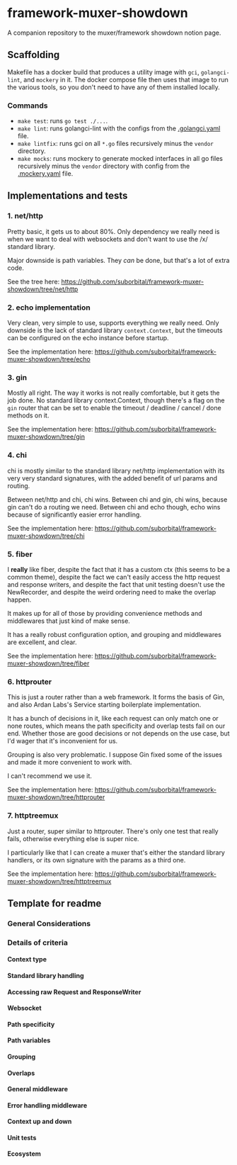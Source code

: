 # framework-muxer-showdown
A companion repository to the muxer/framework showdown notion page.

## Scaffolding

Makefile has a docker build that produces a utility image with `gci`, `golangci-lint`, and `mockery` in it. The docker compose file then uses that image to run the various tools, so you don't need to have any of them installed locally.

### Commands

* `make test`: runs `go test ./...`.
* `make lint`: runs golangci-lint with the configs from the [.golangci.yaml](.golangci.yaml) file.
* `make lintfix`: runs gci on all `*.go` files recursively minus the `vendor` directory.
* `make mocks`: runs mockery to generate mocked interfaces in all go files recursively minus the `vendor` directory with config from the [.mockery.yaml](.mockery.yaml) file.

## Implementations and tests
### 1. net/http

Pretty basic, it gets us to about 80%. Only dependency we really need is when we want to deal with websockets and don't want to use the /x/ standard library.

Major downside is path variables. They _can_ be done, but that's a lot of extra code.

See the tree here: https://github.com/suborbital/framework-muxer-showdown/tree/net/http

### 2. echo implementation

Very clean, very simple to use, supports everything we really need. Only downside is the lack of standard library `context.Context`, but the timeouts can be configured on the echo instance before startup.

See the implementation here: https://github.com/suborbital/framework-muxer-showdown/tree/echo

### 3. gin

Mostly all right. The way it works is not really comfortable, but it gets the job done. No standard library context.Context, though there's a flag on the `gin` router that can be set to enable the timeout / deadline / cancel / done methods on it.

See the implementation here: https://github.com/suborbital/framework-muxer-showdown/tree/gin
### 4. chi

chi is mostly similar to the standard library net/http implementation with its very very standard signatures, with the added benefit of url params and routing.

Between net/http and chi, chi wins.
Between chi and gin, chi wins, because gin can't do a routing we need.
Between chi and echo though, echo wins because of significantly easier error handling.

See the implementation here: https://github.com/suborbital/framework-muxer-showdown/tree/chi
### 5. fiber

I **really** like fiber, despite the fact that it has a custom ctx (this seems to be a common theme), despite the fact we can't easily access the http request and response writers, and despite the fact that unit testing doesn't use the NewRecorder, and despite the weird ordering need to make the overlap happen.

It makes up for all of those by providing convenience methods and middlewares that just kind of make sense.

It has a really robust configuration option, and grouping and middlewares are excellent, and clear.

See the implementation here: https://github.com/suborbital/framework-muxer-showdown/tree/fiber

### 6. httprouter

This is just a router rather than a web framework. It forms the basis of Gin, and also Ardan Labs's Service starting boilerplate implementation.

It has a bunch of decisions in it, like each request can only match one or none routes, which means the path specificity and overlap tests fail on our end. Whether those are good decisions or not depends on the use case, but I'd wager that it's inconvenient for us.

Grouping is also very problematic. I suppose Gin fixed some of the issues and made it more convenient to work with.

I can't recommend we use it.

See the implementation here: https://github.com/suborbital/framework-muxer-showdown/tree/httprouter

### 7. httptreemux

Just a router, super similar to httprouter. There's only one test that really fails, otherwise everything else is super nice.

I particularly like that I can create a muxer that's either the standard library handlers, or its own signature with the params as a third one.

See the implementation here: https://github.com/suborbital/framework-muxer-showdown/tree/httptreemux

## Template for readme

### General Considerations

### Details of criteria

#### Context type

#### Standard library handling

#### Accessing raw Request and ResponseWriter

#### Websocket

#### Path specificity

#### Path variables

#### Grouping

#### Overlaps

#### General middleware

#### Error handling middleware

#### Context up and down

#### Unit tests

#### Ecosystem
